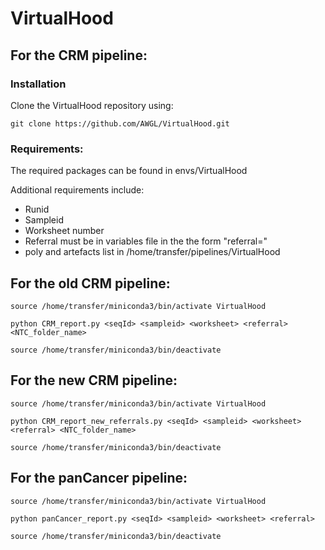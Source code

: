 # VirtualHood

## For the CRM pipeline:

### Installation

Clone the VirtualHood repository using:

```
git clone https://github.com/AWGL/VirtualHood.git
```

### Requirements:

The required packages can be found in envs/VirtualHood

Additional requirements include:

* Runid
* Sampleid
* Worksheet number
* Referral must be in variables file in the the form "referral=<referral>"
* poly and artefacts list in /home/transfer/pipelines/VirtualHood


## For the old CRM  pipeline:


```
source /home/transfer/miniconda3/bin/activate VirtualHood

python CRM_report.py <seqId> <sampleid> <worksheet> <referral> <NTC_folder_name>

source /home/transfer/miniconda3/bin/deactivate
```


## For the new CRM  pipeline:


```
source /home/transfer/miniconda3/bin/activate VirtualHood

python CRM_report_new_referrals.py <seqId> <sampleid> <worksheet> <referral> <NTC_folder_name>

source /home/transfer/miniconda3/bin/deactivate
```



## For the panCancer pipeline:

```
source /home/transfer/miniconda3/bin/activate VirtualHood

python panCancer_report.py <seqId> <sampleid> <worksheet> <referral>

source /home/transfer/miniconda3/bin/deactivate
```

